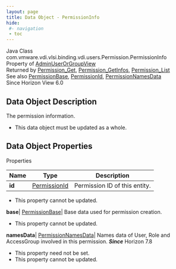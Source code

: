 ```yaml
---
layout: page
title: Data Object - PermissionInfo
hide:
 #- navigation
 - toc
---
```






Java Class
    com.vmware.vdi.vlsi.binding.vdi.users.Permission.PermissionInfo  
Property of
     [AdminUserOrGroupView](vdi.users.AdminUserOrGroup.AdminUserOrGroupView.md#field_detail)  
Returned by
     [Permission_Get](vdi.users.Permission.md#get), [Permission_GetInfos](vdi.users.Permission.md#getInfos), [Permission_List](vdi.users.Permission.md#list)  
See also
     [PermissionBase](vdi.users.Permission.PermissionBase.md), [PermissionId](vdi.entity.PermissionId.md), [PermissionNamesData](vdi.users.Permission.PermissionNamesData.md)  
Since 
    Horizon View 6.0

## Data Object Description 

The permission information. 

  * This data object must be updated as a whole.



## Data Object Properties

Properties

Name |  Type |  Description   
---|---|---  
**id**| [PermissionId](vdi.entity.PermissionId.md)|  Permission ID of this entity.   


* This property cannot be updated.

  
**base**| [PermissionBase](vdi.users.Permission.PermissionBase.md)|  Base data used for permission creation.   


* This property cannot be updated.

  
**namesData**| [PermissionNamesData](vdi.users.Permission.PermissionNamesData.md)|  Names data of User, Role and AccessGroup involved in this permission.  **_Since_** Horizon 7.8  


* This property need not be set.
* This property cannot be updated.

  
  
  
   
  
  

